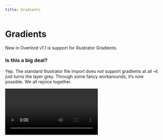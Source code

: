 ```yaml
---
title: Gradients
---
```


# Gradients

New in Overlord v1.1 is support for Illustrator Gradients. 

### Is this a big deal?
Yep. The standard Illustrator file import does *not* support gradients at all –it just turns the layer grey. Through some fancy workarounds, it’s now possible. We all rejoice together. 

<Video url="https://www.youtube.com/embed/xM2DhTNwfHc" />


## Limitations

- Because of the complexity of the workaround, there is a limit of 8 colors on gradients. Additional color stops will be ignored.
- Gradient strokes are supported, but the additional methods of applying gradients (Along stroke and Across stroke) are not possible in Ae and will be ignored.
- Radial gradient aspect ratio will be ignored


## Misaligned end points

If you find your gradient misaligned, select the Ai Gradient tool (G shortcut) and redraw it. Why? If you rotate a shape then reposition that shape, the crazy matrix transformation going on which overrides the access to gradient positioning data.